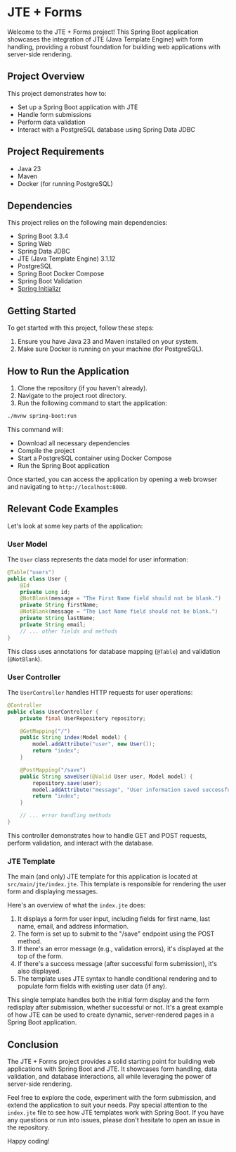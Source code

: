 # JTE + Forms

Welcome to the JTE + Forms project! This Spring Boot application showcases the integration of JTE (Java Template Engine) with form handling, providing a robust foundation for building web applications with server-side rendering.

## Project Overview

This project demonstrates how to:
- Set up a Spring Boot application with JTE
- Handle form submissions
- Perform data validation
- Interact with a PostgreSQL database using Spring Data JDBC

## Project Requirements

- Java 23
- Maven
- Docker (for running PostgreSQL)

## Dependencies

This project relies on the following main dependencies:

- Spring Boot 3.3.4
- Spring Web
- Spring Data JDBC
- JTE (Java Template Engine) 3.1.12
- PostgreSQL
- Spring Boot Docker Compose
- Spring Boot Validation
- [Spring Initializr](https://start.spring.io/#!type=maven-project&language=java&platformVersion=3.3.4&packaging=jar&jvmVersion=23&groupId=dev.danvega&artifactId=jte-forms&name=jte-forms&description=Spring%20Boot%20%2B%20JTE%20%2B%20Forms&packageName=dev.danvega&dependencies=web,jte,data-jdbc,postgresql,docker-compose,devtools)

## Getting Started

To get started with this project, follow these steps:

1. Ensure you have Java 23 and Maven installed on your system.
2. Make sure Docker is running on your machine (for PostgreSQL).

## How to Run the Application

1. Clone the repository (if you haven't already).
2. Navigate to the project root directory.
3. Run the following command to start the application:

```bash
./mvnw spring-boot:run
```

This command will:
- Download all necessary dependencies
- Compile the project
- Start a PostgreSQL container using Docker Compose
- Run the Spring Boot application

Once started, you can access the application by opening a web browser and navigating to `http://localhost:8080`.

## Relevant Code Examples

Let's look at some key parts of the application:

### User Model

The `User` class represents the data model for user information:

```java
@Table("users")
public class User {
    @Id
    private Long id;
    @NotBlank(message = "The First Name field should not be blank.")
    private String firstName;
    @NotBlank(message = "The Last Name field should not be blank.")
    private String lastName;
    private String email;
    // ... other fields and methods
}
```

This class uses annotations for database mapping (`@Table`) and validation (`@NotBlank`).

### User Controller

The `UserController` handles HTTP requests for user operations:

```java
@Controller
public class UserController {
    private final UserRepository repository;

    @GetMapping("/")
    public String index(Model model) {
        model.addAttribute("user", new User());
        return "index";
    }

    @PostMapping("/save")
    public String saveUser(@Valid User user, Model model) {
        repository.save(user);
        model.addAttribute("message", "User information saved successfully!");
        return "index";
    }

    // ... error handling methods
}
```

This controller demonstrates how to handle GET and POST requests, perform validation, and interact with the database.

### JTE Template

The main (and only) JTE template for this application is located at `src/main/jte/index.jte`. This template is responsible for rendering the user form and displaying messages.

Here's an overview of what the `index.jte` does:

1. It displays a form for user input, including fields for first name, last name, email, and address information.
2. The form is set up to submit to the "/save" endpoint using the POST method.
3. If there's an error message (e.g., validation errors), it's displayed at the top of the form.
4. If there's a success message (after successful form submission), it's also displayed.
5. The template uses JTE syntax to handle conditional rendering and to populate form fields with existing user data (if any).

This single template handles both the initial form display and the form redisplay after submission, whether successful or not. It's a great example of how JTE can be used to create dynamic, server-rendered pages in a Spring Boot application.

## Conclusion

The JTE + Forms project provides a solid starting point for building web applications with Spring Boot and JTE. It showcases form handling, data validation, and database interactions, all while leveraging the power of server-side rendering.

Feel free to explore the code, experiment with the form submission, and extend the application to suit your needs. Pay special attention to the `index.jte` file to see how JTE templates work with Spring Boot. If you have any questions or run into issues, please don't hesitate to open an issue in the repository.

Happy coding!




